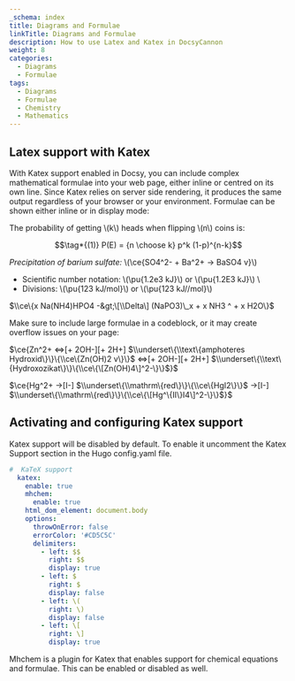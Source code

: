 ```yaml
---
_schema: index
title: Diagrams and Formulae
linkTitle: Diagrams and Formulae
description: How to use Latex and Katex in DocsyCannon
weight: 8
categories:
  - Diagrams
  - Formulae
tags:
  - Diagrams
  - Formulae
  - Chemistry
  - Mathematics
---
```

## Latex support with Katex

With Katex support enabled in Docsy, you can include complex mathematical formulae into your web page, either inline or centred on its own line. Since Katex relies on server side rendering, it produces the same output regardless of your browser or your environment. Formulae can be shown either inline or in display mode:

The probability of getting \\(k\\) heads when flipping \\(n\\) coins is:

```math
\tag*{(1)} P(E) = {n \choose k} p^k (1-p)^{n-k}
```

*Precipitation of barium sulfate:* \\(\\ce\{SO4^2- + Ba^2+ -&gt; BaSO4 v\}\\)

* Scientific number notation: \\(\\pu\{1.2e3 kJ\}\\) or \\(\\pu\{1.2E3 kJ\}\\) \\
* Divisions: \\(\\pu\{123 kJ/mol\}\\) or \\(\\pu\{123 kJ//mol\}\\)

$\\ce\{x Na(NH4)HPO4 -&gt;\[\\Delta\] (NaPO3)\_x + x NH3 ^ + x H2O\}$

Make sure to include large formulae in a codeblock, or it may create overflow issues on your page:

$\\ce\{Zn^2+ &lt;=&gt;\[+ 2OH-\]\[+ 2H+\] $\\underset\{\\text\{amphoteres Hydroxid\}\}\{\\ce\{Zn(OH)2 v\}\}$ &lt;=&gt;\[+ 2OH-\]\[+ 2H+\] $\\underset\{\\text\{Hydroxozikat\}\}\{\\ce\{\[Zn(OH)4\]^2-\}\}$\}$

$\\ce\{Hg^2+ -&gt;\[I-\] $\\underset\{\\mathrm\{red\}\}\{\\ce\{HgI2\}\}$ -&gt;\[I-\] $\\underset\{\\mathrm\{red\}\}\{\\ce\{\[Hg^\{II\}I4\]^2-\}\}$\}$

## Activating and configuring Katex support

Katex support will be disabled by default. To enable it uncomment the Katex Support section in the Hugo config.yaml file.

```yaml
#  KaTeX support
  katex:
    enable: true
    mhchem:
      enable: true
    html_dom_element: document.body
    options:
      throwOnError: false
      errorColor: '#CD5C5C'
      delimiters:
        - left: $$
          right: $$
          display: true
        - left: $
          right: $
          display: false
        - left: \(
          right: \)
          display: false
        - left: \[
          right: \]
          display: true
```

Mhchem is a plugin for Katex that enables support for chemical equations and formulae. This can be enabled or disabled as well.